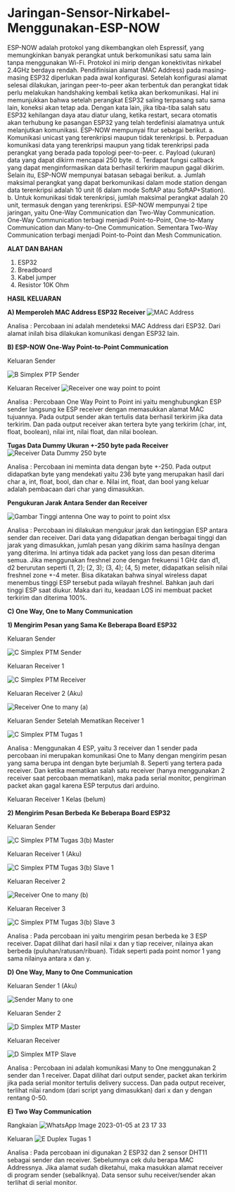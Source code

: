 # Jaringan-Sensor-Nirkabel-Menggunakan-ESP-NOW

ESP-NOW adalah protokol yang dikembangkan oleh Espressif, yang memungkinkan banyak perangkat untuk berkomunikasi satu sama lain tanpa menggunakan Wi-Fi. Protokol ini mirip dengan konektivitas nirkabel 2.4GHz berdaya rendah. Pendifinisian alamat (MAC Address) pada masing-masing ESP32 diperlukan pada awal konfigurasi. Setelah konfigurasi alamat selesai dilakukan, jaringan peer-to-peer akan terbentuk dan perangkat tidak perlu melakukan handshaking kembali ketika akan berkomunikasi. Hal ini memunjukkan bahwa setelah perangkat ESP32 saling terpasang satu sama lain, koneksi akan tetap ada. Dengan kata lain, jika tiba-tiba salah satu ESP32 kehilangan daya atau diatur ulang, ketika restart, secara otomatis akan terhubung ke pasangan ESP32 yang telah terdefinisi alamatnya untuk melanjutkan komunikasi.
ESP-NOW mempunyai fitur sebagai berikut.
a. Komunikasi unicast yang terenkripsi maupun tidak terenkripsi.
b. Perpaduan komunikasi data yang terenkripsi maupun yang tidak terenkripsi pada perangkat yang berada pada topologi peer-to-peer.
c. Payload (ukuran) data yang dapat dikirm mencapai 250 byte.
d. Terdapat fungsi callback yang dapat menginformasikan data berhasil terkirim maupun gagal dikirim.
Selain itu, ESP-NOW mempunyai batasan sebagai berikut.
a. Jumlah maksimal perangkat yang dapat berkomunikasi dalam mode station dengan data terenkripsi adalah 10 unit (6 dalam mode SoftAP atau SoftAP+Station).
b. Untuk komunikasi tidak terenkripsi, jumlah maksimal perangkat adalah 20 unit, termasuk dengan yang terenkripsi.
ESP-NOW mempunyai 2 tipe jaringan, yaitu One-Way Communication dan Two-Way Communication. One-Way Communication terbagi menjadi Point-to-Point, One-to-Many Communication dan Many-to-One Communication. Sementara Two-Way Communication terbagi menjadi Point-to-Point dan Mesh Communication.

**ALAT DAN BAHAN**
1) ESP32
2) Breadboard
3) Kabel jumper
4) Resistor 10K Ohm

**HASIL KELUARAN**

**A) Memperoleh MAC Address ESP32 Receiver**
   ![MAC Address](https://user-images.githubusercontent.com/118364435/206248766-90fccff1-2d21-45b1-985c-32f515150bb0.jpeg)



Analisa : Percobaan ini adalah mendeteksi MAC Address dari ESP32. Dari alamat inilah bisa dilakukan komunikasi dengan ESP32 lain.

**B) ESP-NOW One-Way Point-to-Point Communication**
   
   Keluaran Sender
   
![B  Simplex PTP Sender](https://user-images.githubusercontent.com/118364435/210263182-1f75d640-de70-4a4e-97d3-d0d380d9bc63.png)


   Keluaran Receiver
   ![Receiver one way point to point](https://user-images.githubusercontent.com/118364435/206249400-a70ed2a4-f6b8-46f5-b6ef-b1801506354d.jpeg)
   
   
   Analisa : Percobaan One Way Point to Point ini yaitu menghubungkan ESP sender langsung ke ESP receiver dengan memasukkan alamat MAC tujuannya. Pada output sender akan tertulis data berhasil terkirim jika data terkirim. Dan pada output receiver akan tertera byte yang terkirim (char, int, float, boolean), nilai int, nilai float, dan nilai boolean.
   
   **Tugas Data Dummy Ukuran +-250 byte pada Receiver**
   ![Receiver Data Dummy 250 byte](https://user-images.githubusercontent.com/118364435/206249952-47eb1f2e-0ecc-4f33-849e-4cf7716a46cf.jpeg)
   
   
   Analisa : Percobaan ini meminta data dengan byte +-250. Pada output didapatkan byte yang mendekati yaitu 236 byte yang merupakan hasil dari char a, int, float, bool, dan char e. Nilai int, float, dan bool yang keluar adalah pembacaan dari char yang dimasukkan.
   
   **Pengukuran Jarak Antara Sender dan Receiver**
   
![Gambar Tinggi antenna One way to point to point xlsx](https://user-images.githubusercontent.com/118364435/210261951-761b5321-669e-4fc0-823c-2b9944345291.png)

   
   
   Analisa : Percobaan ini dilakukan mengukur jarak dan ketinggian ESP antara sender dan receiver. Dari data yang didapatkan dengan berbagai tinggi dan jarak yang dimasukkan, jumlah pesan yang dikirim sama hasilnya dengan yang diterima. Ini artinya tidak ada packet yang loss dan pesan diterima semua. Jika menggunakan freshnel zone dengan frekuensi 1 GHz dan d1, d2 berurutan seperti (1, 2); (2, 3); (3, 4); (4, 5) meter, didapatkan selisih nilai freshnel zone +-4 meter. Bisa dikatakan bahwa sinyal wireless dapat menembus tinggi ESP tersebut pada wilayah freshnel. Bahkan jauh dari tinggi ESP saat diukur. Maka dari itu, keadaan LOS ini membuat packet terkirim dan diterima 100%.
   
**C) One Way, One to Many Communication**

   **1) Mengirim Pesan yang Sama Ke Beberapa Board ESP32**
  
  Keluaran Sender
  
![C  Simplex PTM Sender](https://user-images.githubusercontent.com/118364435/210262013-7c4296aa-c2f2-449c-8968-e28fc0ad2f04.png)
        
        
  Keluaran Receiver 1
  
![C  Simplex PTM Receiver](https://user-images.githubusercontent.com/118364435/210262046-8aed3cf9-e532-4659-9eb0-cdb6053db34e.png)
                  
                  
  Keluaran Receiver 2 (Aku)
  
  ![Receiver One to many (a)](https://user-images.githubusercontent.com/118364435/206256450-e9c84540-2799-4772-9213-293b1802c539.jpeg)
        
          
  Keluaran Sender Setelah Mematikan Receiver 1
  
![C  Simplex PTM Tugas 1](https://user-images.githubusercontent.com/118364435/210264524-13c12f4a-bd52-42ac-a60f-ceaff68f148e.png)

  
  Analisa : Menggunakan 4 ESP, yaitu 3 receiver dan 1 sender pada percobaan ini merupakan komunikasi One to Many dengan mengirim pesan yang sama berupa int dengan byte berjumlah 8. Seperti yang tertera pada receiver. Dan ketika mematikan salah satu receiver (hanya menggunakan 2 receiver saat percobaan mematikan), maka pada serial monitor, pengiriman packet akan gagal karena ESP terputus dari arduino.
  
  Keluaran Receiver 1 Kelas (belum)
  
          
   **2) Mengirim Pesan Berbeda Ke Beberapa Board ESP32**
     
   Keluaran Sender
   
![C  Simplex PTM Tugas 3(b) Master](https://user-images.githubusercontent.com/118364435/210262603-6f2d8f88-7066-4209-9351-1ed68fb548f4.png)


   Keluaran Receiver 1 (Aku)
   
![C  Simplex PTM Tugas 3(b) Slave 1](https://user-images.githubusercontent.com/118364435/210262684-dbf0b2b6-1009-4e90-81d9-58def36275ce.png)
        
        
   Keluaran Receiver 2
   
![Receiver One to many (b)](https://user-images.githubusercontent.com/118364435/206256561-834c725e-d62e-4e39-bc3a-0944ed3b1777.jpeg)
   
   
   Keluaran Receiver 3
   
![C  Simplex PTM Tugas 3(b) Slave 3](https://user-images.githubusercontent.com/118364435/210262633-c5e9eaa7-15cb-458f-b285-cda627909679.png)
          
          
   Analisa : Pada percobaan ini yaitu mengirim pesan berbeda ke 3 ESP receiver. Dapat dilihat dari hasil nilai x dan y tiap receiver, nilainya akan berbeda (puluhan/ratusan/ribuan). Tidak seperti pada point nomor 1 yang sama nilainya antara x dan y.
   
**D) One Way, Many to One Communication**

   Keluaran Sender 1 (Aku)
   
![Sender Many to one](https://user-images.githubusercontent.com/118364435/206255892-f2f618ec-95de-4e8c-9175-221b0f730c1f.jpeg)
    
    
   Keluaran Sender 2
   
![D  Simplex MTP Master](https://user-images.githubusercontent.com/118364435/210262725-f5fc17cd-c21b-46ad-9841-6357461b59d6.png)
  
     
   Keluaran Receiver
   
![D  Simplex MTP Slave](https://user-images.githubusercontent.com/118364435/210262748-81f3cc3c-855d-4151-b852-6f830f47dd8d.png)


   Analisa : Percobaan ini adalah komunikasi Many to One menggunakan 2 sender dan 1 receiver. Dapat dilihat dari output sender, packet akan terkirim jika pada serial monitor tertulis delivery success. Dan pada output receiver, terlihat nilai random (dari script yang dimasukkan) dari x dan y dengan rentang 0-50.
   
**E) Two Way Communication**

Rangkaian
![WhatsApp Image 2023-01-05 at 23 17 33](https://user-images.githubusercontent.com/118364435/210829011-4f865df9-b9c0-4f5f-b619-ae3e7cbd937d.jpeg)

Keluaran
![E  Duplex Tugas 1](https://user-images.githubusercontent.com/118364435/210829077-2772452c-b7d2-4ada-aa2d-433a771db900.png)

Analisa : Pada percobaan ini digunakan 2 ESP32 dan 2 sensor DHT11 sebagai sender dan receiver. Sebelumnya cek dulu berapa MAC Addressnya. Jika alamat sudah diketahui, maka masukkan alamat receiver di program sender (sebaliknya). Data sensor suhu receiver/sender akan terlihat di serial monitor.
     



